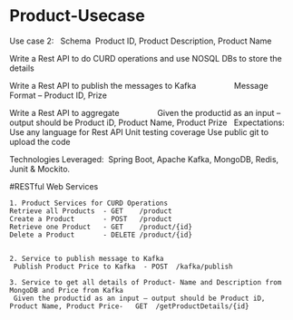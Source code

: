 # Product-Usecase

Use case 2:
 
Schema 
Product ID, 
Product Description, 
Product Name

Write a Rest API to do CURD operations and use NOSQL DBs to store the details

Write a Rest API to publish the messages to Kafka
                Message Format – Product ID, Prize
		
Write a Rest API to aggregate
                Given the productid as an input – output should be Product iD, Product Name, Product Prize
 
Expectations:
Use any language for Rest API
Unit testing coverage
Use public git to upload the code

Technologies Leveraged: 
	Spring Boot, 
	Apache Kafka, 
	MongoDB, 
	Redis, 
	Junit & Mockito.


#RESTful Web Services
 
	1. Product Services for CURD Operations
    Retrieve all Products  - GET    /product
    Create a Product       - POST 	/product
    Retrieve one Product   - GET    /product/{id}
    Delete a Product       - DELETE	/product/{id}


	2. Service to publish message to Kafka
     Publish Product Price to Kafka  - POST  /kafka/publish

	3. Service to get all details of Product- Name and Description from MongoDB and Price from Kafka
     Given the productid as an input – output should be Product iD, Product Name, Product Price-   GET	/getProductDetails/{id}
